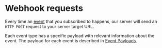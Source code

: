# Webhook requests

Every time an [event](/docs/webhooks/introduction#event-types) that you subscribed to happens, our server will send an `HTTP POST` request to your server target URL.

Each event type has a specific payload with relevant information about the event. The payload for each event is described in [Event Payloads](payloads).
